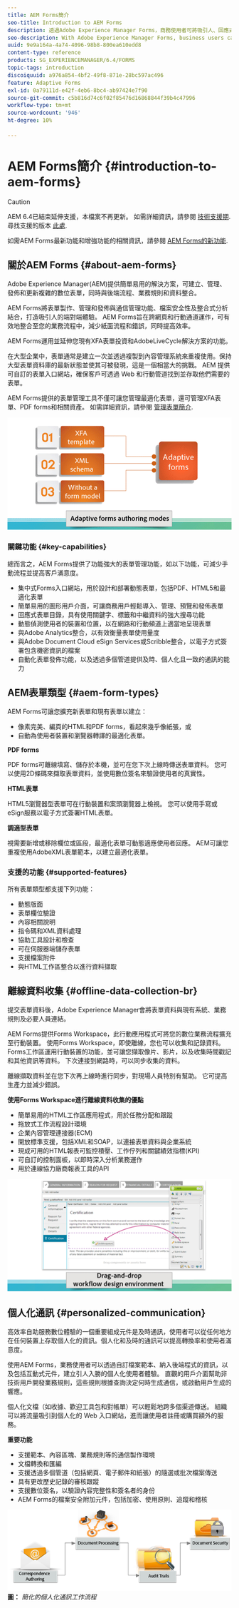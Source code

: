 ```yaml
---
title: AEM Forms簡介
seo-title: Introduction to AEM Forms
description: 透過Adobe Experience Manager Forms，商務使用者可將吸引人、回應式和最適化的表單整合至網頁和行動網站，簡化數位註冊程式，並提高客戶轉換率。
seo-description: With Adobe Experience Manager Forms, business users can integrate engaging, responsive, and adaptive forms into web and mobile sites, simplifying the digital enrollment process and increasing customer conversion rates.
uuid: 9e9a164a-4a74-4096-98b8-800ea610edd8
content-type: reference
products: SG_EXPERIENCEMANAGER/6.4/FORMS
topic-tags: introduction
discoiquuid: a976a854-4bf2-49f8-871e-28bc597ac496
feature: Adaptive Forms
exl-id: 0a79111d-e42f-4eb6-8bc4-ab97424e7f90
source-git-commit: c5b816d74c6f02f85476d16868844f39b4c47996
workflow-type: tm+mt
source-wordcount: '946'
ht-degree: 10%

---
```


# AEM Forms簡介 {#introduction-to-aem-forms}

>[!CAUTION]
>
>AEM 6.4已結束延伸支援，本檔案不再更新。 如需詳細資訊，請參閱 [技術支援期](https://helpx.adobe.com//tw/support/programs/eol-matrix.html). 尋找支援的版本 [此處](https://experienceleague.adobe.com/docs/).

如需AEM Forms最新功能和增強功能的相關資訊，請參閱 [AEM Forms的新功能](/help/forms/using/whats-new.md).

## 關於AEM Forms {#about-aem-forms}

Adobe Experience Manager(AEM)提供簡單易用的解決方案，可建立、管理、發佈和更新複雜的數位表單，同時與後端流程、業務規則和資料整合。

AEM Forms將表單製作、管理和發佈與通信管理功能、檔案安全性及整合式分析結合，打造吸引人的端對端體驗。 AEM Forms旨在跨網頁和行動通道運作，可有效地整合至您的業務流程中，減少紙面流程和錯誤，同時提高效率。

AEM Forms運用並延伸您現有XFA表單投資和AdobeLiveCycle解決方案的功能。

在大型企業中，表單通常是建立一次並透過複製到內容管理系統來重複使用。保持大型表單資料庫的最新狀態並使其可被發現，這是一個相當大的挑戰。 AEM 提供可自訂的表單入口網站，確保客戶可透過 Web 和行動管道找到並存取他們需要的表單。

AEM Forms提供的表單管理工具不僅可讓您管理最適化表單，還可管理XFA表單、PDF forms和相關資產。 如需詳細資訊，請參閱 [管理表單簡介](/help/forms/using/introduction-managing-forms.md).

![](do-not-localize/4th-draft.gif)

### 關鍵功能 {#key-capabilities}

總而言之，AEM Forms提供了功能強大的表單管理功能，如以下功能，可減少手動流程並提高客戶滿意度。

* 集中式Forms入口網站，用於設計和部署動態表單，包括PDF、HTML5和最適化表單
* 簡單易用的圖形用戶介面，可讓商務用戶輕鬆導入、管理、預覽和發佈表單
* 回應式表單目錄，具有使用關鍵字、標籤和中繼資料的強大搜尋功能
* 動態偵測使用者的裝置和位置，以在網路和行動頻道上適當地呈現表單
* 與Adobe Analytics整合，以有效衡量表單使用量度
* 與Adobe Document Cloud eSign Services或Scribble整合，以電子方式簽署包含機密資訊的檔案
* 自動化表單發佈功能，以及透過多個管道提供及時、個人化且一致的通訊的能力

## AEM表單類型 {#aem-form-types}

AEM Forms可讓您擴充新表單和現有表單以建立：

* 像素完美、編頁的HTML和PDF forms，看起來幾乎像紙張，或
* 自動為使用者裝置和瀏覽器轉譯的最適化表單。

**PDF forms**

PDF forms可離線填寫、儲存於本機，並可在您下次上線時傳送表單資料。 您可以使用2D條碼來擷取表單資料，並使用數位簽名來驗證使用者的真實性。

**HTML表單**

HTML5瀏覽器型表單可在行動裝置和案頭瀏覽器上檢視。 您可以使用手寫或eSign服務以電子方式簽署HTML表單。

**調適型表單**

視需要新增或移除欄位或區段，最適化表單可動態適應使用者回應。 AEM可讓您重複使用AdobeXML表單範本，以建立最適化表單。

### 支援的功能 {#supported-features}

所有表單類型都支援下列功能：

* 動態版面
* 表單欄位驗證
* 內容相關說明
* 指令碼和XML資料處理
* 協助工具設計和檢查
* 可在伺服器端儲存表單
* 支援檔案附件
* 與HTML工作區整合以進行資料擷取

## 離線資料收集 {#offline-data-collection-br}

提交表單資料後，Adobe Experience Manager會將表單資料與現有系統、業務規則及必要人員連結。

AEM Forms提供Forms Workspace，此行動應用程式可將您的數位業務流程擴充至行動裝置。 使用Forms Workspace，即使離線，您也可以收集和記錄資料。 Forms工作區運用行動裝置的功能，並可讓您擷取像片、影片，以及收集時間戳記和其他資訊等資料。 下次連接到網路時，可以同步收集的資料。

離線擷取資料並在您下次再上線時進行同步，對現場人員特別有幫助。 它可提高生產力並減少錯誤。

**使用Forms Workspace進行離線資料收集的優點**

* 簡單易用的HTML工作區應用程式，用於任務分配和跟蹤
* 拖放式工作流程設計環境
* 企業內容管理連接器(ECM)
* 開放標準支援，包括XML和SOAP，以連接表單資料與企業系統
* 現成可用的HTML報表可監控積壓、工作佇列和關鍵績效指標(KPI)
* 可自訂的控制面板，以即時深入分析業務運作
* 用於連線協力廠商報表工具的API

![](do-not-localize/3rd-draft.gif)

## 個人化通訊 {#personalized-communication}

高效率自助服務數位體驗的一個重要組成元件是及時通訊，使用者可以從任何地方在任何裝置上存取個人化的資訊。個人化和及時的通訊可以提高轉換率和使用者滿意度。

使用AEM Forms，業務使用者可以透過自訂檔案範本、納入後端程式的資訊，以及包括互動式元件，建立引人入勝的個人化使用者體驗。 直觀的用戶介面幫助非技術用戶開發業務規則，這些規則根據查詢決定何時生成通信，或啟動用戶生成的響應。

個人化文檔（如收據、歡迎工具包和對帳單）可以輕鬆地跨多個渠道傳送。 組織可以將流量吸引到個人化的 Web 入口網站，進而讓使用者註冊或購買額外的服務。

**重要功能**

* 支援範本、內容區塊、業務規則等的通信製作環境
* 文檔轉換和匯編
* 支援透過多個管道（包括網頁、電子郵件和紙張）的隨選或批次檔案傳送
* 具有更改歷史記錄的審核跟蹤
* 支援數位簽名，以驗證內容完整性和簽名者的身份
* AEM Forms的檔案安全附加元件，包括加密、使用原則、追蹤和稽核

![](do-not-localize/layout-02.png)
**圖：** *簡化的個人化通訊工作流程*
